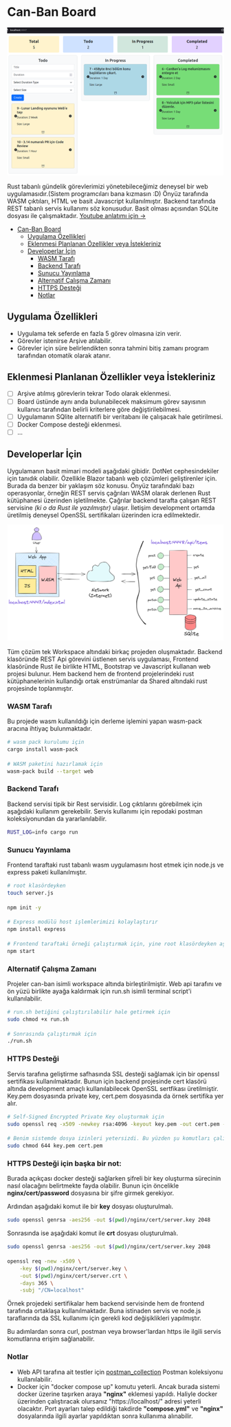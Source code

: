 # Can-Ban Board

![runtime](images/can_ban_runtime.png)

Rust tabanlı gündelik görevlerimizi yönetebileceğimiz deneysel bir web uygulamasıdır.(Sistem programcıları bana kızmasın :D) Önyüz tarafında WASM çıktıları, HTML ve basit Javascript kullanılmıştır. Backend tarafında REST tabanlı servis kullanımı söz konusudur. Basit olması açısından SQLite dosyası ile çalışmaktadır. [Youtube anlatımı için ->](https://www.youtube.com/watch?v=a6KVjYGon1c)

- [Can-Ban Board](#can-ban-board)
  - [Uygulama Özellikleri](#uygulama-özellikleri)
  - [Eklenmesi Planlanan Özellikler veya İstekleriniz](#eklenmesi-planlanan-özellikler-veya-i̇stekleriniz)
  - [Developerlar İçin](#developerlar-i̇çin)
    - [WASM Tarafı](#wasm-tarafı)
    - [Backend Tarafı](#backend-tarafı)
    - [Sunucu Yayınlama](#sunucu-yayınlama)
    - [Alternatif Çalışma Zamanı](#alternatif-çalışma-zamanı)
    - [HTTPS Desteği](#https-desteği)
    - [Notlar](#notlar)

## Uygulama Özellikleri

- Uygulama tek seferde en fazla 5 görev olmasına izin verir.
- Görevler istenirse Arşive atılabilir.
- Görevler için süre belirlendikten sonra tahmini bitiş zamanı program tarafından otomatik olarak atanır.

## Eklenmesi Planlanan Özellikler veya İstekleriniz

- [ ] Arşive atılmış görevlerin tekrar Todo olarak eklenmesi.
- [ ] Board üstünde aynı anda bulunabilecek maksimum görev sayısının kullanıcı tarafından belirli kriterlere göre değiştirilebilmesi.
- [ ] Uygulamanın SQlite alternatifi bir veritabanı ile çalışacak hale getirilmesi.
- [ ] Docker Compose desteği eklenmesi.
- [ ] ...

## Developerlar İçin

Uygulamanın basit mimari modeli aşağıdaki gibidir. DotNet cephesindekiler için tanıdık olabilir. Özellikle Blazor tabanlı web çözümleri geliştirenler için. Burada da benzer bir yaklaşım söz konusu. Önyüz tarafındaki bazı operasyonlar, örneğin REST servis çağrıları WASM olarak derlenen Rust kütüphanesi üzerinden işletilmekte. Çağrılar backend tarafta çalışan REST servisine _(ki o da Rust ile yazılmıştır)_ ulaşır. İletişim development ortamda üretilmiş deneysel OpenSSL sertifikaları üzerinden icra edilmektedir.

![architecture](images/can_ban_architecture.png)

Tüm çözüm tek Workspace altındaki birkaç projeden oluşmaktadır. Backend klasöründe REST Api görevini üstlenen servis uygulaması, Frontend klasöründe Rust ile birlikte HTML, Bootstrap ve Javascript kullanan web projesi bulunur. Hem backend hem de frontend projelerindeki rust kütüphanelerinin kullandığı ortak enstrümanlar da Shared altındaki rust projesinde toplanmıştır.

### WASM Tarafı

Bu projede wasm kullanıldığı için derleme işlemini yapan wasm-pack aracına ihtiyaç bulunmaktadır.

```bash
# wasm pack kurulumu için
cargo install wasm-pack

# WASM paketini hazırlamak için
wasm-pack build --target web
```

### Backend Tarafı

Backend servisi tipik bir Rest servisidir. Log çıktılarını görebilmek için aşağıdaki kullanım gerekebilir. Servis kullanımı için repodaki postman koleksiyonundan da yararlanılabilir.

```bash
RUST_LOG=info cargo run
```

### Sunucu Yayınlama

Frontend taraftaki rust tabanlı wasm uygulamasını host etmek için node.js ve express paketi kullanılmıştır.

```bash
# root klasördeyken
touch server.js

npm init -y

# Express modülü host işlemlerimizi kolaylaştırır
npm install express

# Frontend taraftaki örneği çalıştırmak için, yine root klasördeyken aşağıdaki komut kullanılabilir
npm start
```

### Alternatif Çalışma Zamanı

Projeler can-ban isimli workspace altında birleştirilmiştir. Web api tarafını ve ön yüzü birlikte ayağa kaldırmak için run.sh isimli terminal script'i kullanılabilir. 

```bash
# run.sh betiğini çalıştırılabilir hale getirmek için
sudo chmod +x run.sh

# Sonrasında çalıştırmak için
./run.sh
```

### HTTPS Desteği

Servis tarafına geliştirme safhasında SSL desteği sağlamak için bir openssl sertifikası kullanılmaktadır. Bunun için backend projesinde cert klasörü altında development amaçlı kullanılabilecek OpenSSL sertfikası üretilmiştir. Key.pem dosyasında private key, cert.pem dosyasında da örnek sertifika yer alır.

```bash
# Self-Signed Encrypted Private Key oluşturmak için
sudo openssl req -x509 -newkey rsa:4096 -keyout key.pem -out cert.pem -sha256 -days 365

# Benim sistemde dosya izinleri yetersizdi. Bu yüzden şu komutları çalıştırdım.
sudo chmod 644 key.pem cert.pem
```

### HTTPS Desteği için başka bir not:

Burada açıkçası docker desteği sağlarken şifreli bir key oluşturma sürecinin nasıl olacağını belirtmekte fayda olabilir. Bunun için öncelikle **nginx/cert/password** dosyasına bir şifre girmek gerekiyor. 

Ardından aşağıdaki komut ile bir **key** dosyası oluşturulmalı.

```bash
sudo openssl genrsa -aes256 -out $(pwd)/nginx/cert/server.key 2048
```
Sonrasında ise aşağıdaki komut ile **crt** dosyası oluşturulmalı.

```bash
sudo openssl genrsa -aes256 -out $(pwd)/nginx/cert/server.key 2048

openssl req -new -x509 \
    -key $(pwd)/nginx/cert/server.key \
    -out $(pwd)/nginx/cert/server.crt \
    -days 365 \
    -subj "/CN=localhost"
```

Örnek projedeki sertifikalar hem backend servisinde hem de frontend tarafında ortaklaşa kullanılmaktadır. Buna istinaden servis ve node.js taraflarında da SSL kullanımı için gerekli kod değişiklikleri yapılmıştır.

Bu adımlardan sonra curl, postman veya browser'lardan https ile ilgili servis komutlarına erişim sağlanabilir.

### Notlar

- Web API tarafına ait testler için [postman_collection](postman_collection.json) Postman koleksiyonu kullanılabilir.
- Docker için "docker compose up" komutu yeterli. Ancak burada sistemi docker üzerine taşırken araya **"nginx"** eklemesi yapıldı. Haliyle docker üzerinden çalıştıracak olursanız "https://localhost/" adresi yeterli olacaktır. Port ayarları talep edildiği takdirde **"compose.yml"** ve **"nginx"** dosyalarında ilgili ayarlar yapıldıktan sonra kullanıma alınabilir.